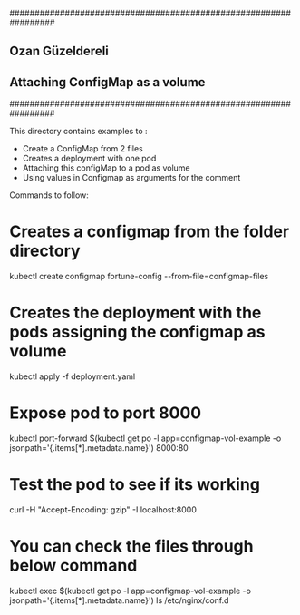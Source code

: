 #################################################################
## Ozan Güzeldereli
##
## Attaching ConfigMap as a volume
#################################################################

This directory contains examples to :
- Create a ConfigMap from 2 files
- Creates a deployment with one pod
- Attaching this configMap to a pod as volume
- Using values in Configmap as arguments for the comment

Commands to follow:

# Creates a configmap from the folder directory
kubectl create configmap fortune-config --from-file=configmap-files

# Creates the deployment with the pods assigning the configmap as volume
kubectl apply -f deployment.yaml

# Expose pod to port 8000
kubectl port-forward $(kubectl get po -l app=configmap-vol-example -o jsonpath='{.items[*].metadata.name}') 8000:80

# Test the pod to see if its working
curl -H "Accept-Encoding: gzip" -I localhost:8000

# You can check the files through below command 
kubectl exec $(kubectl get po -l app=configmap-vol-example -o jsonpath='{.items[*].metadata.name}') ls /etc/nginx/conf.d

